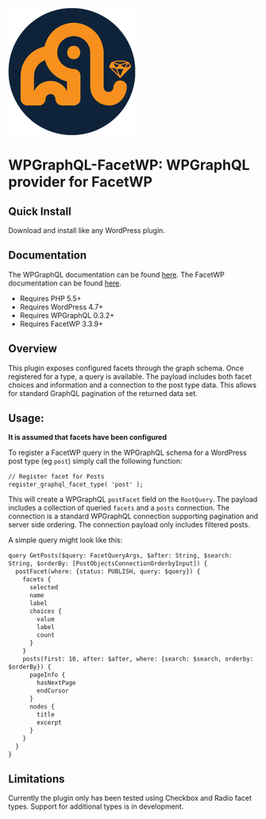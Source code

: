 ![Logo](./logo.png)
# WPGraphQL-FacetWP: WPGraphQL provider for FacetWP

## Quick Install
Download and install like any WordPress plugin.

## Documentation
The WPGraphQL documentation can be found [here](https://docs.wpgraphql.com).
The FacetWP documentation can be found [here](https://facetwp.com/documentation/).

- Requires PHP 5.5+
- Requires WordPress 4.7+
- Requires WPGraphQL 0.3.2+
- Requires FacetWP 3.3.9+

## Overview
This plugin exposes configured facets through the graph schema. Once registered for a type, a query is available. The payload includes both facet choices and information and a connection to the post type data. This allows for standard GraphQL pagination of the returned data set.

## Usage:
**It is assumed that facets have been configured**

To register a FacetWP query in the WPGraphQL schema for a WordPress post type (eg `post`) simply call the following function:
```
// Register facet for Posts
register_graphql_facet_type( 'post' );
```

This will create a WPGraphQL `postFacet` field on the `RootQuery`. The payload includes a collection of queried `facets` and a `posts` connection. The connection is a standard WPGraphQL connection supporting pagination and server side ordering. The connection payload only includes filtered posts.

A simple query might look like this:
```
query GetPosts($query: FacetQueryArgs, $after: String, $search: String, $orderBy: [PostObjectsConnectionOrderbyInput]) {
  postFacet(where: {status: PUBLISH, query: $query}) {
    facets {
      selected
      name
      label
      choices {
        value
        label
        count
      }
    }
    posts(first: 10, after: $after, where: {search: $search, orderby: $orderBy}) {
      pageInfo {
        hasNextPage
        endCursor
      }
      nodes {
        title
        excerpt
      }
    }
  }
}
```

## Limitations
Currently the plugin only has been tested using Checkbox and Radio facet types. Support for additional types is in development.
